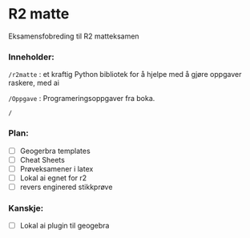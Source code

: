 # R2 matte

Eksamensfobreding til R2 matteksamen

### Inneholder:

``/r2matte`` : et kraftig Python bibliotek for å hjelpe med å gjøre oppgaver raskere, med ai

``/Oppgave`` : Programeringsoppgaver fra boka.

``/``

### Plan:

- [ ] Geogerbra templates
- [ ] Cheat Sheets
- [ ] Prøveksamener i latex
- [ ] Lokal ai egnet for r2
- [ ] revers enginered stikkprøve

### Kanskje:
- [ ] Lokal ai plugin til geogebra